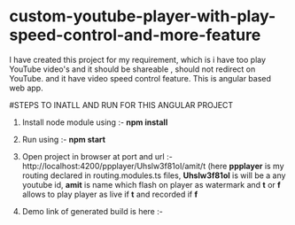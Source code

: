 # custom-youtube-player-with-play-speed-control-and-more-feature
I have created this project for my requirement, which is i have too play YouTube video's and it should be shareable , should not redirect on YouTube. and it have video speed control feature.  This is angular based web app.

#STEPS TO INATLL AND RUN FOR THIS ANGULAR PROJECT
1) Install node module using :- **npm install**
2) Run using :- **npm start**
3) Open project in browser at port and url :-  http://localhost:4200/ppplayer/Uhslw3f81oI/amit/t
 (here **ppplayer** is my routing declared in routing.modules.ts files, **Uhslw3f81oI** is will be a any youtube id, **amit** is name which flash on player as watermark and **t** or **f** allows to play player as live if **t** and recorded if **f** 
 
4) Demo link of generated build is here :- 
